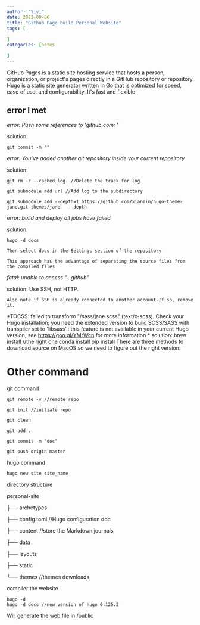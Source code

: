 ```yaml
---
author: "Yiyi"
date: 2022-09-06
title: "Github Page build Personal Website"
tags: [
 
]
categories: [notes

]
---
```


GitHub Pages is a static site hosting service that hosts a person, organization, or project's pages directly in a GitHub repository or repository.
Hugo is a static site generator written in Go that is optimized for speed, ease of use, and configurability. It's fast and flexible

## error I met

*error: Push some references to 'github.com: '*

solution: 

    git commit -m ""


*error: You've added another git repository inside your current repository.*

solution:  

    git rm -r --cached log  //Delete the track for log

    git submodule add url //Add log to the subdirectory

    git submodule add --depth=1 https://github.com/xianmin/hugo-theme-jane.git themes/jane   --depth 



*error: build and deploy all jobs have failed*

solution: 

    hugo -d docs

    Then select docs in the Settings section of the repository

    This approach has the advantage of separating the source files from the compiled files



*fatal: unable to access "...github"*

solution: 
    Use SSH, not HTTP.

    Also note if SSH is already connected to another account.If so, remove it.


*TOCSS: failed to transform "/sass/jane.scss" (text/x-scss). Check your Hugo installation; you need the extended version to build SCSS/SASS with transpiler set to 'libsass'.: this feature is not available in your current Hugo version, see https://goo.gl/YMrWcn for more information *
solution: 
    brew install //the right one
    conda install
    pip install
    There are three methods to download source on MacOS so we need to figure out 
    the right version.

# Other command
git command
    
    git remote -v //remote repo
    
    git init //initiate repo
    
    git clean
    
    git add .
    
    git commit -m "doc"
    
    git push origin master

hugo command

    hugo new site site_name

directory structure

personal-site

├── archetypes

├── config.toml   //Hugo configuration doc

├── content       //store the Markdown journals

├── data

├── layouts

├── static

└── themes        //themes downloads

compiler the website

    hugo -d 
    hugo -d docs //new version of hugo 0.125.2

Will generate the web file in /public


